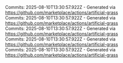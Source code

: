 Commits: 2025-08-10T13:30:57.922Z - Generated via https://github.com/marketplace/actions/artificial-grass
<br>
Commits: 2025-08-10T13:30:57.922Z - Generated via https://github.com/marketplace/actions/artificial-grass
<br>
Commits: 2025-08-10T13:30:57.922Z - Generated via https://github.com/marketplace/actions/artificial-grass
<br>
Commits: 2025-08-10T13:30:57.922Z - Generated via https://github.com/marketplace/actions/artificial-grass
<br>
Commits: 2025-08-10T13:30:57.922Z - Generated via https://github.com/marketplace/actions/artificial-grass
<br>
